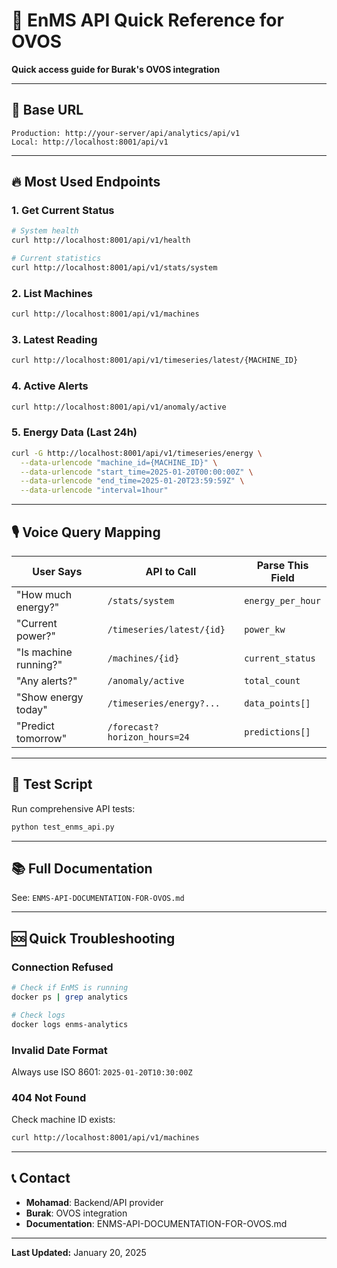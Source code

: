 # 🚀 EnMS API Quick Reference for OVOS

**Quick access guide for Burak's OVOS integration**

---

## 📍 Base URL

```
Production: http://your-server/api/analytics/api/v1
Local: http://localhost:8001/api/v1
```

---

## 🔥 Most Used Endpoints

### 1. Get Current Status
```bash
# System health
curl http://localhost:8001/api/v1/health

# Current statistics
curl http://localhost:8001/api/v1/stats/system
```

### 2. List Machines
```bash
curl http://localhost:8001/api/v1/machines
```

### 3. Latest Reading
```bash
curl http://localhost:8001/api/v1/timeseries/latest/{MACHINE_ID}
```

### 4. Active Alerts
```bash
curl http://localhost:8001/api/v1/anomaly/active
```

### 5. Energy Data (Last 24h)
```bash
curl -G http://localhost:8001/api/v1/timeseries/energy \
  --data-urlencode "machine_id={MACHINE_ID}" \
  --data-urlencode "start_time=2025-01-20T00:00:00Z" \
  --data-urlencode "end_time=2025-01-20T23:59:59Z" \
  --data-urlencode "interval=1hour"
```

---

## 🎙️ Voice Query Mapping

| User Says | API to Call | Parse This Field |
|-----------|-------------|------------------|
| "How much energy?" | `/stats/system` | `energy_per_hour` |
| "Current power?" | `/timeseries/latest/{id}` | `power_kw` |
| "Is machine running?" | `/machines/{id}` | `current_status` |
| "Any alerts?" | `/anomaly/active` | `total_count` |
| "Show energy today" | `/timeseries/energy?...` | `data_points[]` |
| "Predict tomorrow" | `/forecast?horizon_hours=24` | `predictions[]` |

---

## 🧪 Test Script

Run comprehensive API tests:

```bash
python test_enms_api.py
```

---

## 📚 Full Documentation

See: `ENMS-API-DOCUMENTATION-FOR-OVOS.md`

---

## 🆘 Quick Troubleshooting

### Connection Refused
```bash
# Check if EnMS is running
docker ps | grep analytics

# Check logs
docker logs enms-analytics
```

### Invalid Date Format
Always use ISO 8601: `2025-01-20T10:30:00Z`

### 404 Not Found
Check machine ID exists:
```bash
curl http://localhost:8001/api/v1/machines
```

---

## 📞 Contact

- **Mohamad**: Backend/API provider
- **Burak**: OVOS integration
- **Documentation**: ENMS-API-DOCUMENTATION-FOR-OVOS.md

---

**Last Updated:** January 20, 2025
